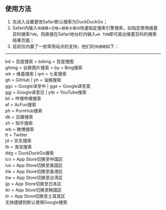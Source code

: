 <H2>使用方法</H2>

1. 先进入设置更改Safari默认搜索为DuckDuckGo；
2. Safari内输入`快捷键`+`空格`+`搜索关键词`快速指定搜索引擎搜索，如指定使用维基百科搜索`TUN`，则直接在Safari地址栏内输入`wk TUN`即可直达维基百科的搜索结果页面；
3. 目前仅内置了一些常用站点的支持，他们的`快捷键`如下：
<hr />
<p> bd = 百度搜索       >  bdimg = 百度搜图<br>ghimg = 谷歌图片搜索 > by = Bing搜索<br>wk = 维基搜索       |  qm = 七麦搜索<br>gh = GitHub       | yh = 油猴搜索<br>ggc = Google译至中 | gge = Google译至英<br>ggj = Google译至日 | ytb = YouTube搜索<br>bli = 哔哩哔哩搜索<br>af = AcFun搜索<br>ph = PornHub搜索<br>db = 豆瓣搜索<br>zh = 知乎搜索<br>wb = 微博搜索<br>tt = Twitter<br>jd = 京东搜索<br>tb = 淘宝搜索 <br>ddg = DuckDuckGo搜索<br>icn = App Store切换至中国区<br>ius = App Store切换至美国区<br>ihk = App Store切换至香港区<br>itw = App Store切换至台湾区<br>ijp = App Store切换至日本区<br>ikr = App Store切换至韩国区 <br>itr = App Store切换至土耳其区<br>无快捷键则默认使用Google搜索
</p>
